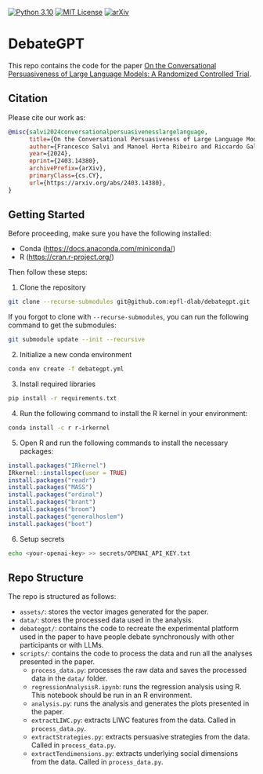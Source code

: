 [![Python 3.10](https://img.shields.io/badge/python-3.10-blue.svg)](https://www.python.org/downloads/release/python-310/)
[![MIT License](https://img.shields.io/github/license/m43/focal-loss-against-heuristics)](LICENSE)
[![arXiv](https://img.shields.io/badge/arXiv-2403.14380-b31b1b.svg)](https://arxiv.org/abs/2403.14380)

# DebateGPT

This repo contains the code for the paper [On the Conversational Persuasiveness of Large Language Models: A Randomized Controlled Trial](https://arxiv.org/abs/2403.14380).

## Citation

Please cite our work as: 
```bibtex
@misc{salvi2024conversationalpersuasivenesslargelanguage,
      title={On the Conversational Persuasiveness of Large Language Models: A Randomized Controlled Trial}, 
      author={Francesco Salvi and Manoel Horta Ribeiro and Riccardo Gallotti and Robert West},
      year={2024},
      eprint={2403.14380},
      archivePrefix={arXiv},
      primaryClass={cs.CY},
      url={https://arxiv.org/abs/2403.14380}, 
}
```

## Getting Started
Before proceeding, make sure you have the following installed:
    
- Conda (https://docs.anaconda.com/miniconda/)
- R (https://cran.r-project.org/)

Then follow these steps:

1. Clone the repository

```bash
git clone --recurse-submodules git@github.com:epfl-dlab/debategpt.git
```

If you forgot to clone with `--recurse-submodules`, you can run the following command to get the submodules:

```bash
git submodule update --init --recursive
```

2. Initialize a new conda environment

```bash
conda env create -f debategpt.yml
```

3. Install required libraries

```bash
pip install -r requirements.txt
```

4. Run the following command to install the R kernel in your environment:

```bash
conda install -c r r-irkernel
```

5. Open R and run the following commands to install the necessary packages:

```R
install.packages("IRkernel")
IRkernel::installspec(user = TRUE)
install.packages("readr")
install.packages("MASS")
install.packages("ordinal")
install.packages("brant")
install.packages("broom")
install.packages("generalhoslem")
install.packages("boot")
```

6. Setup secrets
```bash
echo <your-openai-key> >> secrets/OPENAI_API_KEY.txt
```

## Repo Structure
The repo is structured as follows:

- `assets/`: stores the vector images generated for the paper.
- `data/`: stores the processed data used in the analysis.
- `debategpt/`: contains the code to recreate the experimental platform used in the paper to have people debate synchronously with other participants or with LLMs.
- `scripts/`: contains the code to process the data and run all the analyses presented in the paper.
	- `process_data.py`: processes the raw data and saves the processed data in the `data/` folder.
	- `regressionAnalysisR.ipynb`: runs the regression analysis using R. This notebook should be run in an R environment.
	- `analysis.py`: runs the analysis and generates the plots presented in the paper.
	- `extractLIWC.py`: extracts LIWC features from the data. Called in `process_data.py`.
	- `extractStrategies.py`: extracts persuasive strategies from the data. Called in `process_data.py`.
	- `extractTendimensions.py`: extracts underlying social dimensions from the data. Called in `process_data.py`.

